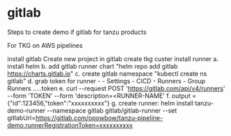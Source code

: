 # gitlab

Steps to create demo if gitlab for tanzu products

For TKG on AWS pipelines

install gitlab
Create new project in gitlab
create tkg custer
install runner
  a. install helm
  b. add gitlab runner chart "helm repo add gitlab https://charts.gitlab.io"
  c. create gitlab namespace "kubectl create ns gitlab"
  d. grab token for runner - <gitlab home> - Settings - CICD - Runners - Group Runners .....token
  e. curl --request POST 'https://gitlab.com/api/v4/runners' --form 'TOKEN' --form 'description=<RUNNER-NAME'
  f. output = {"id":123456,"token":"xxxxxxxxxx"}
  g. create runner: helm install tanzu-demo-runner --namespace gitlab gitlab/gitlab-runner --set gitlabUrl=https://gitlab.com/opowbow/tanzu-pipeline-demo,runnerRegistrationToken=xxxxxxxxxx


